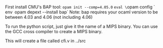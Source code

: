 First install CMU's BAP tool:
  `opam init --comp=4.05.0`
  `eval \`opam config \` env`
  `opam depext --install bap`
  Note: bap requires your ocaml version to be between 4.03 and 4.06 (not including 4.06)

To run the python script, just give it the name of a MIPS binary. You can use the GCC cross compiler to create a MIPS binary.

This will create a file called cfi.v in ../src
